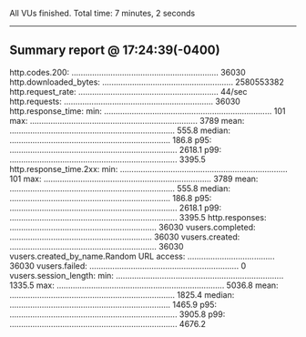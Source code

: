 All VUs finished. Total time: 7 minutes, 2 seconds

--------------------------------
Summary report @ 17:24:39(-0400)
--------------------------------

http.codes.200: ................................................................ 36030
http.downloaded_bytes: ......................................................... 2580553382
http.request_rate: ............................................................. 44/sec
http.requests: ................................................................. 36030
http.response_time:
  min: ......................................................................... 101
  max: ......................................................................... 3789
  mean: ........................................................................ 555.8
  median: ...................................................................... 186.8
  p95: ......................................................................... 2618.1
  p99: ......................................................................... 3395.5
http.response_time.2xx:
  min: ......................................................................... 101
  max: ......................................................................... 3789
  mean: ........................................................................ 555.8
  median: ...................................................................... 186.8
  p95: ......................................................................... 2618.1
  p99: ......................................................................... 3395.5
http.responses: ................................................................ 36030
vusers.completed: .............................................................. 36030
vusers.created: ................................................................ 36030
vusers.created_by_name.Random URL access: ...................................... 36030
vusers.failed: ................................................................. 0
vusers.session_length:
  min: ......................................................................... 1335.5
  max: ......................................................................... 5036.8
  mean: ........................................................................ 1825.4
  median: ...................................................................... 1465.9
  p95: ......................................................................... 3905.8
  p99: ......................................................................... 4676.2
